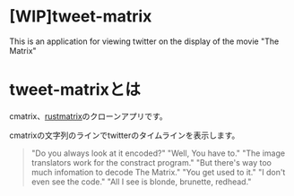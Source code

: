 # [WIP]tweet-matrix
This is an application for viewing twitter on the display of the movie "The Matrix"

# tweet-matrixとは
cmatrix、[rustmatrix](https://github.com/meganehouser/rustmatrix)のクローンアプリです。

cmatrixの文字列のラインでtwitterのタイムラインを表示します。

> "Do you always look at it encoded?"
> "Well, You have to."
> "The image translators work for the constract program."
> "But there's way too much infomation to decode The Matrix."
> "You get used to it."
> "I don't even see the code."
> "All I see is blonde, brunette, redhead."


